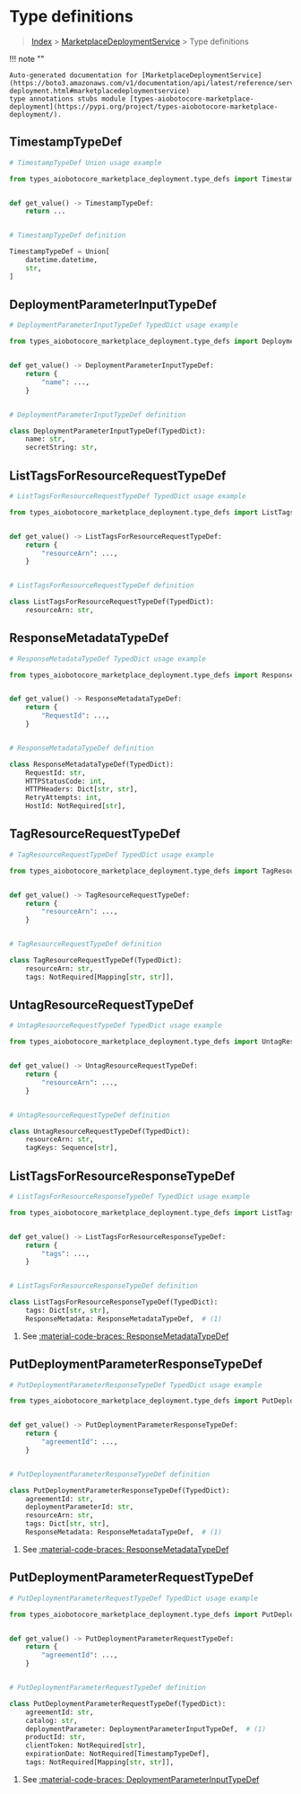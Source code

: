 # Type definitions

> [Index](../README.md) > [MarketplaceDeploymentService](./README.md) > Type definitions

!!! note ""

    Auto-generated documentation for [MarketplaceDeploymentService](https://boto3.amazonaws.com/v1/documentation/api/latest/reference/services/marketplace-deployment.html#marketplacedeploymentservice)
    type annotations stubs module [types-aiobotocore-marketplace-deployment](https://pypi.org/project/types-aiobotocore-marketplace-deployment/).

## TimestampTypeDef

```python
# TimestampTypeDef Union usage example

from types_aiobotocore_marketplace_deployment.type_defs import TimestampTypeDef


def get_value() -> TimestampTypeDef:
    return ...


# TimestampTypeDef definition

TimestampTypeDef = Union[
    datetime.datetime,
    str,
]
```




## DeploymentParameterInputTypeDef

```python
# DeploymentParameterInputTypeDef TypedDict usage example

from types_aiobotocore_marketplace_deployment.type_defs import DeploymentParameterInputTypeDef


def get_value() -> DeploymentParameterInputTypeDef:
    return {
        "name": ...,
    }


# DeploymentParameterInputTypeDef definition

class DeploymentParameterInputTypeDef(TypedDict):
    name: str,
    secretString: str,
```


## ListTagsForResourceRequestTypeDef

```python
# ListTagsForResourceRequestTypeDef TypedDict usage example

from types_aiobotocore_marketplace_deployment.type_defs import ListTagsForResourceRequestTypeDef


def get_value() -> ListTagsForResourceRequestTypeDef:
    return {
        "resourceArn": ...,
    }


# ListTagsForResourceRequestTypeDef definition

class ListTagsForResourceRequestTypeDef(TypedDict):
    resourceArn: str,
```


## ResponseMetadataTypeDef

```python
# ResponseMetadataTypeDef TypedDict usage example

from types_aiobotocore_marketplace_deployment.type_defs import ResponseMetadataTypeDef


def get_value() -> ResponseMetadataTypeDef:
    return {
        "RequestId": ...,
    }


# ResponseMetadataTypeDef definition

class ResponseMetadataTypeDef(TypedDict):
    RequestId: str,
    HTTPStatusCode: int,
    HTTPHeaders: Dict[str, str],
    RetryAttempts: int,
    HostId: NotRequired[str],
```


## TagResourceRequestTypeDef

```python
# TagResourceRequestTypeDef TypedDict usage example

from types_aiobotocore_marketplace_deployment.type_defs import TagResourceRequestTypeDef


def get_value() -> TagResourceRequestTypeDef:
    return {
        "resourceArn": ...,
    }


# TagResourceRequestTypeDef definition

class TagResourceRequestTypeDef(TypedDict):
    resourceArn: str,
    tags: NotRequired[Mapping[str, str]],
```


## UntagResourceRequestTypeDef

```python
# UntagResourceRequestTypeDef TypedDict usage example

from types_aiobotocore_marketplace_deployment.type_defs import UntagResourceRequestTypeDef


def get_value() -> UntagResourceRequestTypeDef:
    return {
        "resourceArn": ...,
    }


# UntagResourceRequestTypeDef definition

class UntagResourceRequestTypeDef(TypedDict):
    resourceArn: str,
    tagKeys: Sequence[str],
```


## ListTagsForResourceResponseTypeDef

```python
# ListTagsForResourceResponseTypeDef TypedDict usage example

from types_aiobotocore_marketplace_deployment.type_defs import ListTagsForResourceResponseTypeDef


def get_value() -> ListTagsForResourceResponseTypeDef:
    return {
        "tags": ...,
    }


# ListTagsForResourceResponseTypeDef definition

class ListTagsForResourceResponseTypeDef(TypedDict):
    tags: Dict[str, str],
    ResponseMetadata: ResponseMetadataTypeDef,  # (1)
```

1. See [:material-code-braces: ResponseMetadataTypeDef](./type_defs.md#responsemetadatatypedef)

## PutDeploymentParameterResponseTypeDef

```python
# PutDeploymentParameterResponseTypeDef TypedDict usage example

from types_aiobotocore_marketplace_deployment.type_defs import PutDeploymentParameterResponseTypeDef


def get_value() -> PutDeploymentParameterResponseTypeDef:
    return {
        "agreementId": ...,
    }


# PutDeploymentParameterResponseTypeDef definition

class PutDeploymentParameterResponseTypeDef(TypedDict):
    agreementId: str,
    deploymentParameterId: str,
    resourceArn: str,
    tags: Dict[str, str],
    ResponseMetadata: ResponseMetadataTypeDef,  # (1)
```

1. See [:material-code-braces: ResponseMetadataTypeDef](./type_defs.md#responsemetadatatypedef)

## PutDeploymentParameterRequestTypeDef

```python
# PutDeploymentParameterRequestTypeDef TypedDict usage example

from types_aiobotocore_marketplace_deployment.type_defs import PutDeploymentParameterRequestTypeDef


def get_value() -> PutDeploymentParameterRequestTypeDef:
    return {
        "agreementId": ...,
    }


# PutDeploymentParameterRequestTypeDef definition

class PutDeploymentParameterRequestTypeDef(TypedDict):
    agreementId: str,
    catalog: str,
    deploymentParameter: DeploymentParameterInputTypeDef,  # (1)
    productId: str,
    clientToken: NotRequired[str],
    expirationDate: NotRequired[TimestampTypeDef],
    tags: NotRequired[Mapping[str, str]],
```

1. See [:material-code-braces: DeploymentParameterInputTypeDef](./type_defs.md#deploymentparameterinputtypedef)

